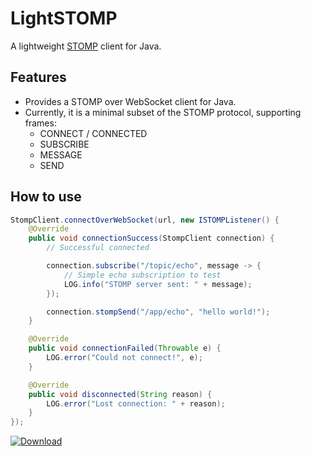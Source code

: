 LightSTOMP
==========

A lightweight [STOMP](https://stomp.github.io/index.html) client for Java.

Features
--------

* Provides a STOMP over WebSocket client for Java.
* Currently, it is a minimal subset of the STOMP protocol, supporting frames:
  * CONNECT / CONNECTED
  * SUBSCRIBE
  * MESSAGE
  * SEND


How to use
----------

```java
StompClient.connectOverWebSocket(url, new ISTOMPListener() {
    @Override
    public void connectionSuccess(StompClient connection) {
        // Successful connected

        connection.subscribe("/topic/echo", message -> {
            // Simple echo subscription to test
            LOG.info("STOMP server sent: " + message);
        });

        connection.stompSend("/app/echo", "hello world!");
    }

    @Override
    public void connectionFailed(Throwable e) {
        LOG.error("Could not connect!", e);
    }

    @Override
    public void disconnected(String reason) {
        LOG.error("Lost connection: " + reason);
    }
});
```



[ ![Download](https://api.bintray.com/packages/isnull/maven/LightSTOMP/images/download.svg) ](https://bintray.com/isnull/maven/LightSTOMP/_latestVersion)
